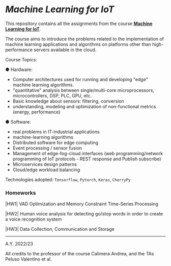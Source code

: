 # ***Machine Learning for IoT***

This repository contains all the assignments from the course **[Machine Learning for IoT](https://didattica.polito.it/pls/portal30/gap.pkg_guide.viewGap?p_cod_ins=01TXPSM&p_a_acc=2023&p_header=S&p_lang=IT&multi=N)**. 

The course aims to introduce the problems related to the implementation of machine learning applications and algorithms on platforms other than high-performance servers available in the cloud. 

Course Topics:

● Hardware:
 - Computer architectures used for running and developing "edge" machine learning algorithms.
 - "quantitative" analysis between single/multi-core microprocessors, microcontrollers, DSP, PLC, GPU, etc.
 - Basic knowledge about sensors: filtering, conversion
 - understanding, modeling and optimization of non-functional metrics (energy, performance)

● Software:
 - real problems in IT-industrial applications
 - machine-learning algorithms
 - Distributed software for edge computing
 - Event processing / sensor fusion
 - Management of edge-fog-cloud interfaces (web programming/network programming of IoT protocols - REST response and Publish subscribe)
 - Microservices design patterns
 - Cloud/edge workload balancing

Technologies adopted: `Tensorflow`, `Pytorch`, `Keras`, `CherryPy`

### Homeworks
|HW1| VAD Optimization and Memory Constraint Time-Series Processing

|HW2| Human voice analysis for detecting go/stop words in order to create a voice recognition system

|HW3| Data Collection, Communication and Storage 


---

A.Y. 2022/23

All credits to the professor of the course Calimera Andrea, and the TAs Peluso Valentino et al.
